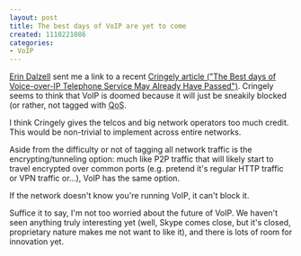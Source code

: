 ```yaml
--- 
layout: post
title: The best days of VoIP are yet to come
created: 1110221086
categories: 
- VoIP
---
```


<p><a href="http://thedalzells.org/">Erin Dalzell</a> sent me a link to a recent <a href="http://www.pbs.org/cringely/pulpit/pulpit20050303.html">Cringely article (&quot;The Best days of Voice-over-IP Telephone Service May Already Have Passed&quot;)</a>. Cringely seems to think that VoIP is doomed because it will just be sneakily blocked (or rather, not tagged with <acronym title="Quality of Service">QoS</acronym>.</p>

<p>I think Cringely gives the telcos and big network operators too much credit. This would be non-trivial to implement across entire networks.</p>

<p>Aside from the difficulty or not of tagging all network traffic is the encrypting/tunneling option: much like P2P traffic that will likely start to travel encrypted over common ports (e.g. pretend it's regular HTTP traffic or VPN traffic or...), VoIP has the same option.</p>

<p>If the network doesn't know you're running VoIP, it can't block it.</p>

<p>Suffice it to say, I'm not too worried about the future of VoIP. We haven't seen anything truly interesting yet (well, Skype comes close, but it's closed, proprietary nature makes me not want to like it), and there is lots of room for innovation yet.</p>
